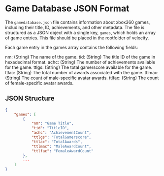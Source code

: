 # Game Database JSON Format

The `gamedatabase.json` file contains information about xbox360 games, including their title, ID, achievements, and other metadata. The file is structured as a JSON object with a single key, `games`, which holds an array of game entries.
This file should be placed in the rootfolder of velocity.

Each game entry in the games array contains the following fields:

nm: (String) The name of the game.
tid: (String) The title ID of the game in hexadecimal format.
achc: (String) The number of achievements available for the game.
ttlgs: (String) The total gamerscore available for the game.
ttlac: (String) The total number of awards associated with the game.
ttlmac: (String) The count of male-specific avatar awards.
ttlfac: (String) The count of female-specific avatar awards.

## JSON Structure

```json
{
    "games": [
        {
            "nm": "Game Title",
            "tid": "TitleID",
            "achc": "AchievementCount",
            "ttlgs": "TotalGamerscore",
            "ttlac": "TotalAwards",
            "ttlmac": "MaleAwardCount",
            "ttlfac": "FemaleAwardCount"
        },
        ...
    ]
}
